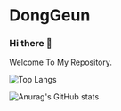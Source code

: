 <h1>DongGeun</h1>

### Hi there 👋

Welcome To My Repository.


![Top Langs](https://github-readme-stats.vercel.app/api/top-langs/?username=DongGeun2&hide=python&layout=compact)

![Anurag's GitHub stats](https://github-readme-stats.vercel.app/api?username=DongGeun2&count_private=true&include_all_commits=true&show_icons=true&theme=react&hide_border=true&hide_title=true) 

